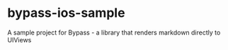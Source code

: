 bypass-ios-sample
=================

A sample project for Bypass - a library that renders markdown directly to UIViews
